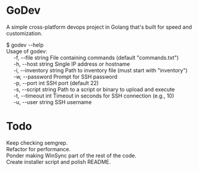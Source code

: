 # GoDev
A simple cross-platform devops project in Golang that's built for speed and customization.

$ godev --help<br>
Usage of godev:<br>
&nbsp;&nbsp;&nbsp;&nbsp;&nbsp;-f, --file string       File containing commands (default "commands.txt")<br>
&nbsp;&nbsp;&nbsp;&nbsp;&nbsp;-h, --host string       Single IP address or hostname<br>
&nbsp;&nbsp;&nbsp;&nbsp;&nbsp;-i, --inventory string  Path to inventory file (must start with "inventory")<br>
&nbsp;&nbsp;&nbsp;&nbsp;&nbsp;-w, --password          Prompt for SSH password<br>
&nbsp;&nbsp;&nbsp;&nbsp;&nbsp;-p, --port int          SSH port (default 22)<br>
&nbsp;&nbsp;&nbsp;&nbsp;&nbsp;-s, --script string     Path to a script or binary to upload and execute<br>
&nbsp;&nbsp;&nbsp;&nbsp;&nbsp;-t, --timeout int       Timeout in seconds for SSH connection (e.g., 10)<br>
&nbsp;&nbsp;&nbsp;&nbsp;&nbsp;-u, --user string       SSH username<br>

# Todo
Keep checking semgrep.<br>
Refactor for performance.<br>
Ponder making WinSync part of the rest of the code.<br>
Create installer script and polish README.<br>
